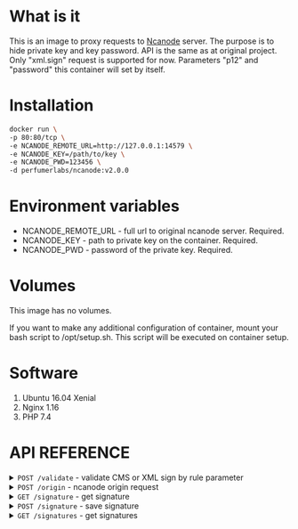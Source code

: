 What is it
==========

This is an image to proxy requests to [Ncanode](https://ncanode.kz/) server.
The purpose is to hide private key and key password.
API is the same as at original project.
Only "xml.sign" request is supported for now.
Parameters "p12" and "password" this container will set by itself. 

Installation
============

```bash
docker run \
-p 80:80/tcp \
-e NCANODE_REMOTE_URL=http://127.0.0.1:14579 \
-e NCANODE_KEY=/path/to/key \
-e NCANODE_PWD=123456 \
-d perfumerlabs/ncanode:v2.0.0
```

Environment variables
=====================

- NCANODE_REMOTE_URL - full url to original ncanode server. Required.
- NCANODE_KEY - path to private key on the container. Required.
- NCANODE_PWD - password of the private key. Required.

Volumes
=======

This image has no volumes.

If you want to make any additional configuration of container, mount your bash script to /opt/setup.sh. This script will be executed on container setup.

Software
========

1. Ubuntu 16.04 Xenial
1. Nginx 1.16
1. PHP 7.4

API REFERENCE
=============

<details>
<summary><code>POST /validate</code> - validate CMS or XML sign by rule parameter</summary>
<p>

Parameters (json):
- cms [string,optional] - CMS-sign in Base64 format
- xml [string,optional] - XML-sign
- iin [string,optional] - IIN
- bin [string,optional] - BIN
- rule [string,required] - Rule for validating. One of ['iin', 'bin', 'auth', 'individual', 'employee', 'ceo', 'organisation']
</p>
<p>

Success response:
```json
{
  "status": true,
  "message": null,
  "content": {
    "result": true
  }
}
```
</p>
</details>

<details>
<summary><code>POST /origin</code> - ncanode origin request</summary>
<p>

Parameters (json):
- method [string,required] - Method. Ex. 'XML.sign'
- version [string, optional] - ncanode api version. Default '1.0'
- params [array, optional] - array of params
</p>

<p>

Success response:
```json
{
  "status": true,
  "message": null,
  "content": {
    "result": {
      "xml": "<?xml version=\"1.0\" encoding=\"utf-8\" standalone=\"no\"?><root><name>NCANode</name><ds:Signature xmlns:ds=\"http://www.w3.org/2000/09/xmldsig#\">\r\n<ds:SignedInfo>\r\n<ds:CanonicalizationMethod Algorithm=\"http://www.w3.org/TR/2001/REC-xml-c14n-20010315\"/>\r\n<ds:SignatureMethod Algorithm=\"http://www.w3.org/2001/04/xmldsig-more#rsa-sha256\"/>\r\n<ds:Reference URI=\"\">\r\n<ds:Transforms>\r\n<ds:Transform Algorithm=\"http://www.w3.org/2000/09/xmldsig#enveloped-signature\"/>\r\n<ds:Transform Algorithm=\"http://www.w3.org/TR/2001/REC-xml-c14n-20010315#WithComments\"/>\r\n</ds:Transforms>\r\n<ds:DigestMethod Algorithm=\"http://www.w3.org/2001/04/xmlenc#sha256\"/>\r\n<ds:DigestValue>ybvg7uzrmIoa6Q02yU8BiLjYNl64fr+yXCtg0kHwdv4=</ds:DigestValue>\r\n</ds:Reference>\r\n</ds:SignedInfo>\r\n<ds:SignatureValue>\r\niSO1UrZLWBsiMAybQEkgvz7VgGjfmixA==\r\n</ds:SignatureValue>\r\n<ds:KeyInfo>\r\n<ds:X509Data>\r\n<ds:X509Certificate>\r\nLCt2q\r\n</ds:X509Certificate>\r\n</ds:X509Data>\r\n</ds:KeyInfo>\r\n</ds:Signature></root>"
    }
  }
}
```
</p>
</details>

<details>
<summary><code>GET /signature</code> - get signature</summary>
<p>

Parameters (json):
- code [string,required] - code of signature
</p>

<p>

Success response:
```json
{
  "status": true,
  "message": null,
  "content": {
    "signature": {
      "id": 1,
      "code": "ticket_12",
      "signature": "MIIIrwYJKoZIhvcNAQcCoIIIoDCCCx+EWy11vQtlLdPQ==",
      "parent_id": null,
      "created_at": ""
    }
  }
}
```
</p>
</details>

<details>
<summary><code>POST /signature</code> - save signature</summary>
<p>

Parameters (json):
- code [string,required] - code of signature
- signature [string, required] - CMS or XML of signed data
- parent [string,optional] - code of parent signature
- tags [array, optional] - array of tags
</p>

<p>

Success response:
```json
{
  "status": true,
  "message": null,
  "content": {
    "signature": {
      "id": 2,
      "code": "ticket_13",
      "signature": "MIIIrwYJKoZIhvcNAQcCoIIIoDCCCx+EWy11vQtlLdPQ==",
      "parent_id": null,
      "created_at": ""
    }
  }
}
```
</p>
</details>

<details>
<summary><code>GET /signatures</code> - get signatures</summary>
<p>

Parameters (json):
- parent [string,optional] - code of parent signature
- tags [array, optional] - array of tags
- limit [integer, optional] - limit of fetching data
- offset [integer, optional] - offset of fetching data
</p>

<p>

Success response:
```json
{
  "status": true,
  "message": null,
  "content": {
    "signatures": [
      {
        "id": 2,
        "code": "ticket_13",
        "signature": "MIIIrwYJKoZIhvcNAQcCoIIIoDCCCx+EWy11vQtlLdPQ==",
        "parent_id": null,
        "created_at": ""
      },
      {
        "id": 1,
        "code": "ticket_12",
        "signature": "MIIIrwYJKoZIhvcNAQcCoIIIoDCCCx+EWy11vQtlLdPQ==",
        "parent_id": null,
        "created_at": ""
      }
    ]
  }
}

```
</p>
</details>